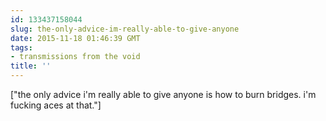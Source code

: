 ```yaml
---
id: 133437158044
slug: the-only-advice-im-really-able-to-give-anyone
date: 2015-11-18 01:46:39 GMT
tags:
- transmissions from the void
title: ''
---
```

["the only advice i'm really able to give anyone is how to burn bridges. i'm fucking aces at that."]